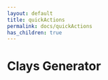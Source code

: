 ```yaml
---
layout: default
title: quickActions
permalink: docs/quickActions
has_children: true
---
```



# Clays Generator

